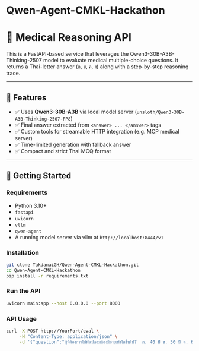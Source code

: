 # Qwen-Agent-CMKL-Hackathon
# 🧠 Medical Reasoning API

This is a FastAPI-based service that leverages the Qwen3-30B-A3B-Thinking-2507 model to evaluate medical multiple-choice questions. It returns a Thai-letter answer (ก, ข, ค, ง) along with a step-by-step reasoning trace.

---

## 📌 Features

- ✅ Uses **Qwen3-30B-A3B** via local model server (`unsloth/Qwen3-30B-A3B-Thinking-2507-FP8`)
- ✅ Final answer extracted from `<answer> ... </answer>` tags
- ✅ Custom tools for streamable HTTP integration (e.g. MCP medical server)
- ✅ Time-limited generation with fallback answer
- ✅ Compact and strict Thai MCQ format

---

## 🚀 Getting Started

### Requirements

- Python 3.10+
- `fastapi`
- `uvicorn`
- `vllm`
- `qwen-agent`
- A running model server via vllm at `http://localhost:8444/v1`

### Installation

```bash
git clone TakdanaiGH/Qwen-Agent-CMKL-Hackathon.git
cd Qwen-Agent-CMKL-Hackathon
pip install -r requirements.txt
```

### Run the API
```bash
uvicorn main:app --host 0.0.0.0 --port 8000
```

### API Usage
```bash
curl -X POST http://YourPort/eval \
     -H "Content-Type: application/json" \
     -d '{"question":"ผู้ที่ต้องการใส่ฟันปลอมต้องมีอายุเท่าใดขึ้นไป?  ก. 40 ปี ข. 50 ปี ค. 60 ปี ง. ไม่ได้จำกัดอายุ"}'
```



